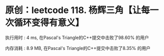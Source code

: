 # 原创：leetcode 118. 杨辉三角【让每一次循环变得有意义】

执行用时 : 4 ms, 在Pascal's Triangle的C++提交中击败了98.60% 的用户

内存消耗 : 8.9 MB, 在Pascal's Triangle的C++提交中击败了8.35% 的用户

 
